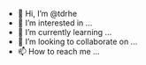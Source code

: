 - 👋 Hi, I’m @tdrhe
- 👀 I’m interested in ...
- 🌱 I’m currently learning ...
- 💞️ I’m looking to collaborate on ...
- 📫 How to reach me ...

<!---
tdrhe/tdrhe is a ✨ special ✨ repository because its `README.md` (this file) appears on your GitHub profile.
You can click the Preview link to take a look at your changes.
--->
